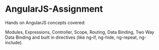 # AngularJS-Assignment
Hands on AngularJS concepts covered:

Modules, Expressions, Controller, Scope, Routing, Data Binding, Two Way Data Binding and built in directives (like ng-if, ng-hide, ng-repeat, ng-include).
